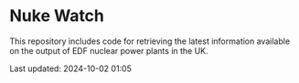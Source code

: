 # Nuke Watch

This repository includes code for retrieving the latest information available on the output of EDF nuclear power plants in the UK.

Last updated: 2024-10-02 01:05